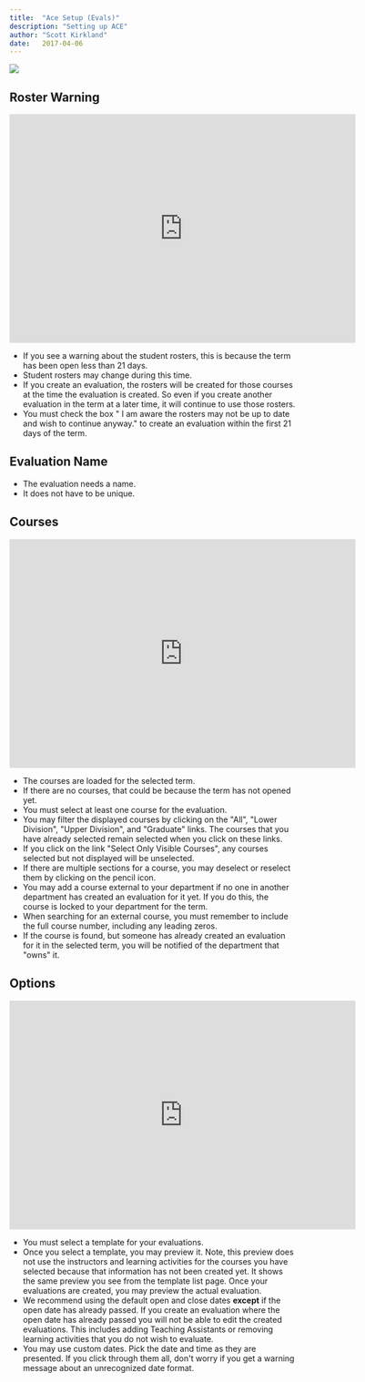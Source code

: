 ```yaml
---
title:  "Ace Setup (Evals)"
description: "Setting up ACE"
author: "Scott Kirkland"
date:   2017-04-06
---
```


![](https://i.embed.ly/1/image?url=http%3A%2F%2Fucdavis.github.io%2FACE%2Fimages%2Ffaq%2FAceSetupButton.png&key=afea23f29e5a4f63bd166897e3dc72df)

## Roster Warning

<iframe id="kaltura_player" src="https://cdnapisec.kaltura.com/p/1770401/sp/177040100/embedIframeJs/uiconf_id/29032722/partner_id/1770401?iframeembed=true&playerId=kaltura_player&entry_id=1_u1uamz93&flashvars[localizationCode]=en&amp;flashvars[leadWithHTML5]=true&amp;flashvars[sideBarContainer.plugin]=true&amp;flashvars[sideBarContainer.position]=left&amp;flashvars[sideBarContainer.clickToClose]=true&amp;flashvars[chapters.plugin]=true&amp;flashvars[chapters.layout]=vertical&amp;flashvars[chapters.thumbnailRotator]=false&amp;flashvars[streamSelector.plugin]=true&amp;flashvars[EmbedPlayer.SpinnerTarget]=videoHolder&amp;flashvars[dualScreen.plugin]=true&amp;flashvars[Kaltura.addCrossoriginToIframe]=true&amp;&wid=1_x2zgipp1" width="608" height="402" allowfullscreen webkitallowfullscreen mozAllowFullScreen allow="autoplay *; fullscreen *; encrypted-media *" sandbox="allow-forms allow-same-origin allow-scripts allow-top-navigation allow-pointer-lock allow-popups allow-modals allow-orientation-lock allow-popups-to-escape-sandbox allow-presentation allow-top-navigation-by-user-activation" frameborder="0" title="Kaltura Player"></iframe>

- If you see a warning about the student rosters, this is because the term has been open less than 21 days.
- Student rosters may change during this time.
- If you create an evaluation, the rosters will be created for those courses at the time the evaluation is created. So even if you create another evaluation in the term at a later time, it will continue to use those rosters.
- You must check the box " I am aware the rosters may not be up to date and wish to continue anyway." to create an evaluation within the first 21 days of the term.

## Evaluation Name

- The evaluation needs a name.
- It does not have to be unique.

## Courses

<iframe id="kaltura_player" src="https://cdnapisec.kaltura.com/p/1770401/sp/177040100/embedIframeJs/uiconf_id/29032722/partner_id/1770401?iframeembed=true&playerId=kaltura_player&entry_id=1_5z8qvy82&flashvars[localizationCode]=en&amp;flashvars[leadWithHTML5]=true&amp;flashvars[sideBarContainer.plugin]=true&amp;flashvars[sideBarContainer.position]=left&amp;flashvars[sideBarContainer.clickToClose]=true&amp;flashvars[chapters.plugin]=true&amp;flashvars[chapters.layout]=vertical&amp;flashvars[chapters.thumbnailRotator]=false&amp;flashvars[streamSelector.plugin]=true&amp;flashvars[EmbedPlayer.SpinnerTarget]=videoHolder&amp;flashvars[dualScreen.plugin]=true&amp;flashvars[Kaltura.addCrossoriginToIframe]=true&amp;&wid=1_gkq085eh" width="608" height="402" allowfullscreen webkitallowfullscreen mozAllowFullScreen allow="autoplay *; fullscreen *; encrypted-media *" sandbox="allow-forms allow-same-origin allow-scripts allow-top-navigation allow-pointer-lock allow-popups allow-modals allow-orientation-lock allow-popups-to-escape-sandbox allow-presentation allow-top-navigation-by-user-activation" frameborder="0" title="Kaltura Player"></iframe>

- The courses are loaded for the selected term.
- If there are no courses, that could be because the term has not opened yet.
- You must select at least one course for the evaluation.
- You may filter the displayed courses by clicking on the "All", "Lower Division", "Upper Division", and "Graduate" links. The courses that you have already selected remain selected when you click on these links.
- If you click on the link "Select Only Visible Courses", any courses selected but not displayed will be unselected.
- If there are multiple sections for a course, you may deselect or reselect them by clicking on the pencil icon.
- You may add a course external to your department if no one in another department has created an evaluation for it yet. If you do this, the course is locked to your department for the term.
- When searching for an external course, you must remember to include the full course number, including any leading zeros.
- If the course is found, but someone has already created an evaluation for it in the selected term, you will be notified of the department that "owns" it.

## Options

<iframe id="kaltura_player" src="https://cdnapisec.kaltura.com/p/1770401/sp/177040100/embedIframeJs/uiconf_id/29032722/partner_id/1770401?iframeembed=true&playerId=kaltura_player&entry_id=1_czyc52pw&flashvars[localizationCode]=en&amp;flashvars[leadWithHTML5]=true&amp;flashvars[sideBarContainer.plugin]=true&amp;flashvars[sideBarContainer.position]=left&amp;flashvars[sideBarContainer.clickToClose]=true&amp;flashvars[chapters.plugin]=true&amp;flashvars[chapters.layout]=vertical&amp;flashvars[chapters.thumbnailRotator]=false&amp;flashvars[streamSelector.plugin]=true&amp;flashvars[EmbedPlayer.SpinnerTarget]=videoHolder&amp;flashvars[dualScreen.plugin]=true&amp;flashvars[Kaltura.addCrossoriginToIframe]=true&amp;&wid=1_5llth94k" width="608" height="402" allowfullscreen webkitallowfullscreen mozAllowFullScreen allow="autoplay *; fullscreen *; encrypted-media *" sandbox="allow-forms allow-same-origin allow-scripts allow-top-navigation allow-pointer-lock allow-popups allow-modals allow-orientation-lock allow-popups-to-escape-sandbox allow-presentation allow-top-navigation-by-user-activation" frameborder="0" title="Kaltura Player"></iframe>

- You must select a template for your evaluations.
- Once you select a template, you may preview it. Note, this preview does not use the instructors and learning activities for the courses you have selected because that information has not been created yet. It shows the same preview you see from the template list page. Once your evaluations are created, you may preview the actual evaluation.
- We recommend using the default open and close dates **except** if the open date has already passed. If you create an evaluation where the open date has already passed you will not be able to edit the created evaluations. This includes adding Teaching Assistants or removing learning activities that you do not wish to evaluate.
- You may use custom dates. Pick the date and time as they are presented. If you click through them all, don't worry if you get a warning message about an unrecognized date format.
